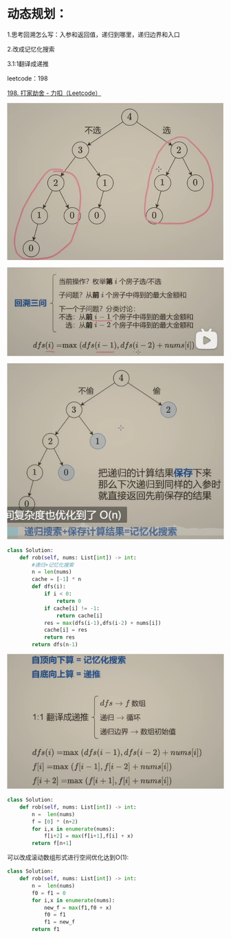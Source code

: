 # 动态规划：

1.思考回溯怎么写：入参和返回值，递归到哪里，递归边界和入口

2.改成记忆化搜索

3.1:1翻译成递推

leetcode：198

[198. 打家劫舍 - 力扣（Leetcode）](https://leetcode.cn/problems/house-robber/)

![image-20230706144442374](image-20230706144442374.png)

![image-20230706144305680](image-20230706144305680.png)

![image-20230706144506604](image-20230706144506604.png)



```python
class Solution:
    def rob(self, nums: List[int]) -> int:
        #递归+记忆化搜索
        n = len(nums)
        cache = [-1] * n
        def dfs(i):
            if i < 0:
                return 0
            if cache[i] != -1:
                return cache[i]
            res = max(dfs(i-1),dfs(i-2) + nums[i])
            cache[i] = res
            return res
        return dfs(n-1)
```

![image-20230706145240484](image-20230706145240484.png)

```python
class Solution:
    def rob(self, nums: List[int]) -> int:
        n =  len(nums)
        f = [0] * (n+2)
        for i,x in enumerate(nums):
            f[i+2] = max(f[i+1],f[i] + x)
        return f[n+1]
```

可以改成滚动数组形式进行空间优化达到O(1):

```python
class Solution:
    def rob(self, nums: List[int]) -> int:
        n =  len(nums)
        f0 = f1 = 0
        for i,x in enumerate(nums):
            new_f = max(f1,f0 + x)
            f0 = f1
            f1 = new_f
        return f1
```

